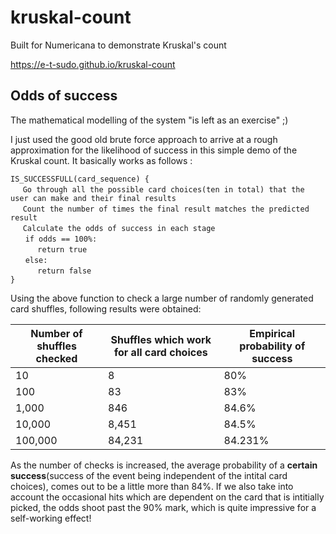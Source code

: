 # kruskal-count
Built for Numericana to demonstrate Kruskal's count

<a href="https://e-t-sudo.github.io/kruskal-count"><https://e-t-sudo.github.io/kruskal-count></a>

## Odds of success

The mathematical modelling of the system "is left as an exercise" ;)
  
I just used the good old brute force approach to arrive at a rough approximation for the likelihood of success in this simple demo of the Kruskal count. It basically works as follows :
  
`IS_SUCCESSFULL(card_sequence) {`<br>
   &nbsp;&nbsp;&nbsp;&nbsp;&nbsp;`Go through all the possible card choices(ten in total) that the user can make and their final results`<br>
   &nbsp;&nbsp;&nbsp;&nbsp;&nbsp;`Count the number of times the final result matches the predicted result`<br>
   &nbsp;&nbsp;&nbsp;&nbsp;&nbsp;`Calculate the odds of success in each stage`<br>
  &nbsp;&nbsp;&nbsp;&nbsp;&nbsp; `if odds == 100%: `<br>
  &nbsp;&nbsp;&nbsp;&nbsp;&nbsp;&nbsp;&nbsp;&nbsp;&nbsp;&nbsp; `return true`<br>
  &nbsp;&nbsp;&nbsp;&nbsp;&nbsp; `else:`<br>
  &nbsp;&nbsp;&nbsp;&nbsp;&nbsp;&nbsp;&nbsp;&nbsp;&nbsp;&nbsp; `return false`<br>
 `}`
 
Using the above function to check a large number of randomly generated card shuffles, following results were obtained: 
  
  <table>
    <thead><th>Number of shuffles checked</th><th>Shuffles which work for all card choices</th><th>Empirical probability of success</th></thead>
    <tbody>
      <tr><td>10</td><td>8</td><td>80%</td></tr>
      <tr><td>100</td><td>83</td><td>83%</td></tr>
      <tr><td>1,000</td><td>846</td><td>84.6%</td></tr>
      <tr><td>10,000</td><td>8,451</td><td>84.5%</td></tr>
      <tr><td>100,000</td><td>84,231</td><td>84.231%</td></tr>
    </tbody>
  </table>
  
  As the number of checks is increased, the average probability of a <b>certain success</b>(success of the event being independent of the intital card choices), comes out to be a little more than 84%. If we also take into account the occasional hits which are dependent on the card that is intitially picked, the odds shoot past the 90% mark, which is quite impressive for a self-working effect!
  
